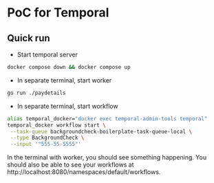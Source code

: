 # PoC for Temporal

## Quick run

- Start temporal server
```bash
docker compose down && docker compose up
```
- In separate terminal, start worker
```bash
go run ./paydetails
```
- In separate terminal, start workflow
```bash
alias temporal_docker="docker exec temporal-admin-tools temporal"
temporal_docker workflow start \
 --task-queue backgroundcheck-boilerplate-task-queue-local \
 --type BackgroundCheck \
 --input '"555-55-5555"'
```

In the terminal with worker, you should see something happening. You should also be able to see your workflows at http://localhost:8080/namespaces/default/workflows.
